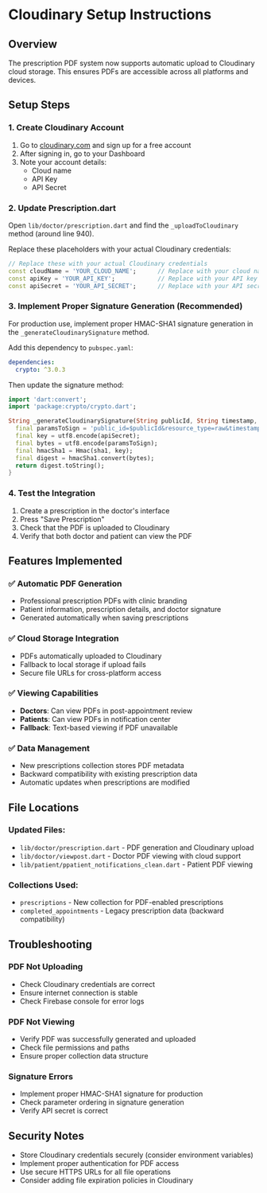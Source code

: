 # Cloudinary Setup Instructions

## Overview
The prescription PDF system now supports automatic upload to Cloudinary cloud storage. This ensures PDFs are accessible across all platforms and devices.

## Setup Steps

### 1. Create Cloudinary Account
1. Go to [cloudinary.com](https://cloudinary.com) and sign up for a free account
2. After signing in, go to your Dashboard
3. Note your account details:
   - Cloud name
   - API Key  
   - API Secret

### 2. Update Prescription.dart
Open `lib/doctor/prescription.dart` and find the `_uploadToCloudinary` method (around line 940).

Replace these placeholders with your actual Cloudinary credentials:
```dart
// Replace these with your actual Cloudinary credentials
const cloudName = 'YOUR_CLOUD_NAME';      // Replace with your cloud name
const apiKey = 'YOUR_API_KEY';            // Replace with your API key
const apiSecret = 'YOUR_API_SECRET';      // Replace with your API secret
```

### 3. Implement Proper Signature Generation (Recommended)
For production use, implement proper HMAC-SHA1 signature generation in the `_generateCloudinarySignature` method.

Add this dependency to `pubspec.yaml`:
```yaml
dependencies:
  crypto: ^3.0.3
```

Then update the signature method:
```dart
import 'dart:convert';
import 'package:crypto/crypto.dart';

String _generateCloudinarySignature(String publicId, String timestamp, String apiSecret) {
  final paramsToSign = 'public_id=$publicId&resource_type=raw&timestamp=$timestamp';
  final key = utf8.encode(apiSecret);
  final bytes = utf8.encode(paramsToSign);
  final hmacSha1 = Hmac(sha1, key);
  final digest = hmacSha1.convert(bytes);
  return digest.toString();
}
```

### 4. Test the Integration
1. Create a prescription in the doctor's interface
2. Press "Save Prescription"
3. Check that the PDF is uploaded to Cloudinary
4. Verify that both doctor and patient can view the PDF

## Features Implemented

### ✅ Automatic PDF Generation
- Professional prescription PDFs with clinic branding
- Patient information, prescription details, and doctor signature
- Generated automatically when saving prescriptions

### ✅ Cloud Storage Integration
- PDFs automatically uploaded to Cloudinary
- Fallback to local storage if upload fails
- Secure file URLs for cross-platform access

### ✅ Viewing Capabilities
- **Doctors**: Can view PDFs in post-appointment review
- **Patients**: Can view PDFs in notification center
- **Fallback**: Text-based viewing if PDF unavailable

### ✅ Data Management
- New prescriptions collection stores PDF metadata
- Backward compatibility with existing prescription data
- Automatic updates when prescriptions are modified

## File Locations

### Updated Files:
- `lib/doctor/prescription.dart` - PDF generation and Cloudinary upload
- `lib/doctor/viewpost.dart` - Doctor PDF viewing with cloud support
- `lib/patient/ppatient_notifications_clean.dart` - Patient PDF viewing

### Collections Used:
- `prescriptions` - New collection for PDF-enabled prescriptions
- `completed_appointments` - Legacy prescription data (backward compatibility)

## Troubleshooting

### PDF Not Uploading
- Check Cloudinary credentials are correct
- Ensure internet connection is stable
- Check Firebase console for error logs

### PDF Not Viewing
- Verify PDF was successfully generated and uploaded
- Check file permissions and paths
- Ensure proper collection data structure

### Signature Errors
- Implement proper HMAC-SHA1 signature for production
- Check parameter ordering in signature generation
- Verify API secret is correct

## Security Notes
- Store Cloudinary credentials securely (consider environment variables)
- Implement proper authentication for PDF access
- Use secure HTTPS URLs for all file operations
- Consider adding file expiration policies in Cloudinary
